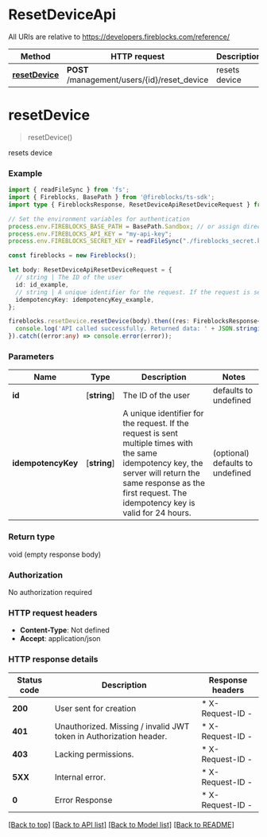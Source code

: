 # ResetDeviceApi

All URIs are relative to https://developers.fireblocks.com/reference/

Method | HTTP request | Description
------------- | ------------- | -------------
[**resetDevice**](#resetDevice) | **POST** /management/users/{id}/reset_device | resets device


# **resetDevice**
> resetDevice()

resets device

### Example


```typescript
import { readFileSync } from 'fs';
import { Fireblocks, BasePath } from '@fireblocks/ts-sdk';
import type { FireblocksResponse, ResetDeviceApiResetDeviceRequest } from '@fireblocks/ts-sdk';

// Set the environment variables for authentication
process.env.FIREBLOCKS_BASE_PATH = BasePath.Sandbox; // or assign directly to "https://sandbox-api.fireblocks.io/v1"
process.env.FIREBLOCKS_API_KEY = "my-api-key";
process.env.FIREBLOCKS_SECRET_KEY = readFileSync("./fireblocks_secret.key", "utf8");

const fireblocks = new Fireblocks();

let body: ResetDeviceApiResetDeviceRequest = {
  // string | The ID of the user
  id: id_example,
  // string | A unique identifier for the request. If the request is sent multiple times with the same idempotency key, the server will return the same response as the first request. The idempotency key is valid for 24 hours. (optional)
  idempotencyKey: idempotencyKey_example,
};

fireblocks.resetDevice.resetDevice(body).then((res: FireblocksResponse<any>) => {
  console.log('API called successfully. Returned data: ' + JSON.stringify(res, null, 2));
}).catch((error:any) => console.error(error));
```


### Parameters

Name | Type | Description  | Notes
------------- | ------------- | ------------- | -------------
 **id** | [**string**] | The ID of the user | defaults to undefined
 **idempotencyKey** | [**string**] | A unique identifier for the request. If the request is sent multiple times with the same idempotency key, the server will return the same response as the first request. The idempotency key is valid for 24 hours. | (optional) defaults to undefined


### Return type

void (empty response body)

### Authorization

No authorization required

### HTTP request headers

 - **Content-Type**: Not defined
 - **Accept**: application/json


### HTTP response details
| Status code | Description | Response headers |
|-------------|-------------|------------------|
**200** | User sent for creation |  * X-Request-ID -  <br>  |
**401** | Unauthorized. Missing / invalid JWT token in Authorization header. |  * X-Request-ID -  <br>  |
**403** | Lacking permissions. |  * X-Request-ID -  <br>  |
**5XX** | Internal error. |  * X-Request-ID -  <br>  |
**0** | Error Response |  * X-Request-ID -  <br>  |

[[Back to top]](#) [[Back to API list]](../../README.md#documentation-for-api-endpoints) [[Back to Model list]](../../README.md#documentation-for-models) [[Back to README]](../../README.md)


